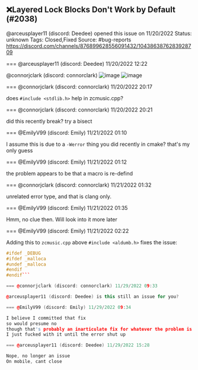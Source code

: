 ## ❌Layered Lock Blocks Don't Work by Default (#2038)
@arceusplayer11 (discord: Deedee) opened this issue on 11/20/2022
Status: unknown
Tags: Closed,Fixed
Source: #bug-reports https://discord.com/channels/876899628556091432/1043863876283928709


=== @arceusplayer11 (discord: Deedee) 11/20/2022 12:22

@connorjclark (discord: connorclark)
![image](https://cdn.discordapp.com/attachments/1043863876283928709/1043863877093441587/image.png?ex=65e46b7e&is=65d1f67e&hm=ff2c29c5b0499baa39371ad0a76dd5bfbe3ba4021594a2e75b41db74d4f57e97&)
![image](https://cdn.discordapp.com/attachments/1043863876283928709/1043863877437370478/image.png?ex=65e46b7e&is=65d1f67e&hm=b37e5a0492f9cfc5e061d47d5777c765433d7c7572e3c3dd25bbc77d9acc8f4b&)

=== @connorjclark (discord: connorclark) 11/20/2022 20:17

does `#include <stdlib.h>` help in zcmusic.cpp?

=== @connorjclark (discord: connorclark) 11/20/2022 20:21

did this recently break? try a bisect

=== @EmilyV99 (discord: Emily) 11/21/2022 01:10

I assume this is due to a `-Werror` thing you did recently in cmake?
that's my only guess

=== @EmilyV99 (discord: Emily) 11/21/2022 01:12

the problem appears to be that a macro is re-defind

=== @connorjclark (discord: connorclark) 11/21/2022 01:32

unrelated error type, and that is clang only.

=== @EmilyV99 (discord: Emily) 11/21/2022 01:35

Hmm, no clue then. Will look into it more later

=== @EmilyV99 (discord: Emily) 11/21/2022 02:22

Adding this to `zcmusic.cpp` above `#include <aldumb.h>` fixes the issue:
```cpp
#ifdef _DEBUG
#ifdef _malloca
#undef _malloca
#endif
#endif```

=== @connorjclark (discord: connorclark) 11/29/2022 09:33

@arceusplayer11 (discord: Deedee) is this still an issue for you?

=== @EmilyV99 (discord: Emily) 11/29/2022 09:34

I believe I committed that fix
so would presume no
though that's probably an inarticulate fix for whatever the problem is
I just fucked with it until the error shut up

=== @arceusplayer11 (discord: Deedee) 11/29/2022 15:28

Nope, no longer an issue
On mobile, cant close
